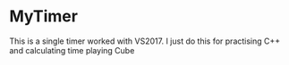 # MyTimer
This is a single timer worked with VS2017. I just do this for practising C++ and calculating time playing Cube
